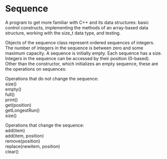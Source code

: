 # Sequence
A program to get more familiar with C++ and its data structures: basic control constructs, implementing the methods of an array-based data structure, working with the size_t data type, and testing.

Objects of the sequence class represent ordered sequences of integers. The number of integers in the sequence is between zero and some maximum capacity. A sequence is initially empty. Each sequence has a size. Integers in the sequence can be accessed by their position (0-based). Other than the constructor, which initializes an empty sequence, these are the operations on sequences:

Operations that do not change the sequence: <br />
size() <br />
empty() <br /> 
full() <br /> 
print() <br />
get(position) <br /> 
getLongestRun() <br />
size()

Operations that change the sequence: <br />
add(item) <br />
add(item, position) <br /> 
remove(position) <br />
replace(newitem, position) <br />
clear()
